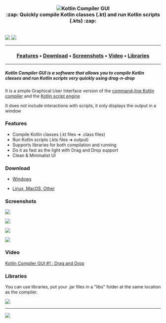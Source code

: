 <h3 align="center">
    <img alt="Kotlin Compiler GUI" src="https://i.imgur.com/tkr4fcd.png"/>
    <br>
    :zap: Quickly compile Kotlin classes (.kt) and run Kotlin scripts (.kts) :zap:
    <br>
    <br>
</h3>

[![](https://i.imgur.com/dhxagpE.png)](https://steemit.com/kotlin/@hazae41/kotlin-compiler-gui-quickly-compile-kotlin-classes-and-run-kotlin-scripts#upvote_button)
[![](https://i.imgur.com/iolftLK.png)](https://github.com/RHazDev/Kotlin-Compiler-GUI)

<hr>
<h3 align="center">
  <a href="#features">Features</a> •
  <a href="#download">Download</a> •
  <a href="#screenshots">Screenshots</a> •
  <a href="#video">Video</a> •
  <a href="#libraries">Libraries</a>
</h3>
<hr>

##### Kotlin Compiler GUI is a software that allows you to compile Kotlin classes and run Kotlin scripts very quickly using drag-n-drop
It is a simple Graphical User Interface version of the [command-line Kotlin compiler](https://kotlinlang.org/docs/tutorials/command-line.html) and the [Kotlin script engine](https://github.com/JetBrains/kotlin/blob/master/libraries/tools/kotlin-script-util/src/main/kotlin/org/jetbrains/kotlin/script/jsr223/KotlinJsr223ScriptEngineFactoryExamples.kt)

It does not include interactions with scripts, it only displays the output in a window

### Features
- Compile Kotlin classes (.kt files &#10132; .class files)
- Run Kotlin scripts (.kts files &#10132; output)
- Supports libraries for both compilation and running
- Do it as fast as the light with Drag and Drop support
- Clean & Minimalist UI

### Download

- [Windows](https://github.com/RHazDev/Kotlin-Compiler-GUI/raw/master/exe/kotlin-compiler-gui-1.2.exe)

- [Linux, MacOS, Other](https://github.com/RHazDev/Kotlin-Compiler-GUI/raw/master/jar/kotlin-compiler-gui-1.2.jar)

### Screenshots

![](https://i.imgur.com/419IzJ2.png)

![](https://i.imgur.com/JHbWIPl.png)

![](https://i.imgur.com/MuQifOo.png)

![](https://i.imgur.com/8hTCuCU.png)

### Video

[Kotlin Compiler GUI #1 : Drag and Drop](https://youtu.be/xgkmg9xCBew)

### Libraries

You can use libraries, put your .jar files in a "libs" folder at the same location as the compiler.

![](https://i.imgur.com/UItJsnP.png)

----

![](https://i.imgur.com/uIFRrpU.png)
